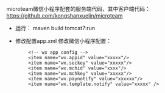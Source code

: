 microteam微信小程序配套的服务端代码，其中客户端代码：https://github.com/kongshanxuelin/microteam
- 运行：
maven build tomcat7:run

- 修改配置app.xml
修改微信小程序配置：

```
		<!-- wx app config -->
		<item name="wx.appid" value="xxxxx"/>
		<item name="wx.seckey" value="xxxxx"/>
		<item name="wx.mchid" value="xxxx"/>
		<item name="wx.mchkey" value="xxxxx"/>
		<item name="wx.paynotify" value="xxxxxx"/>
		<item name="wx.template.notify" value="xxxxx" />
```
